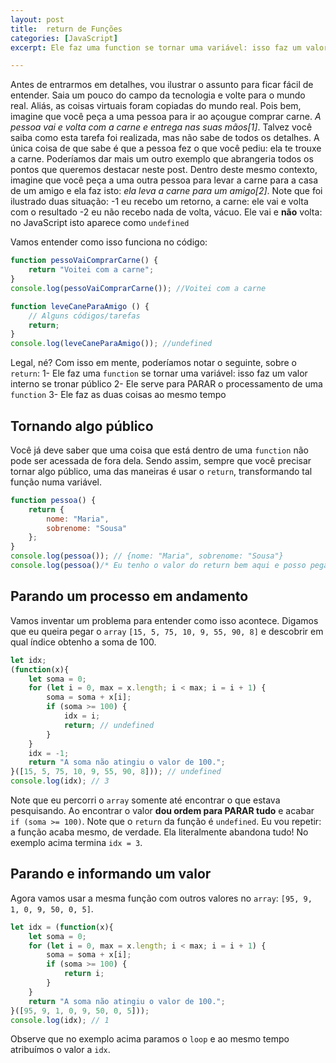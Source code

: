 ```yaml
---
layout: post
title:  return de Funções
categories: [JavaScript]
excerpt: Ele faz uma function se tornar uma variável: isso faz um valor interno se tronar público. Ele serve para PARAR o processamento de uma function. Ele faz as duas coisas ao mesmo tempo.

---
```


Antes de entrarmos em detalhes, vou ilustrar o assunto para ficar fácil de entender. Saia um pouco do campo da tecnologia e volte para o mundo real. Aliás, as coisas virtuais foram copiadas do mundo real. 
Pois bem, imagine que você peça a uma pessoa para ir ao açougue comprar carne. *A pessoa vai e volta com a carne e entrega nas suas mãos[1]*. Talvez você saiba como esta tarefa foi realizada, mas não sabe de todos os detalhes. A única coisa de que sabe é que a pessoa fez o que você pediu: ela te trouxe a carne. Poderíamos dar mais um outro exemplo que abrangeria todos os pontos que queremos destacar neste post. Dentro deste mesmo contexto, imagine que você peça a uma outra pessoa para levar a carne para a casa de um amigo e ela faz isto: *ela leva a carne para um amigo[2]*.
Note que foi ilustrado duas situação:
-1 eu recebo um retorno, a carne: ele vai e volta com o resultado
-2 eu não recebo nada de volta, vácuo. Ele vai e **não** volta: no JavaScript isto aparece como `undefined`

Vamos entender como isso funciona no código:
```js
function pessoVaiComprarCarne() {
    return "Voitei com a carne";
}
console.log(pessoVaiComprarCarne()); //Voitei com a carne

function leveCaneParaAmigo () {
	// Alguns códigos/tarefas
    return;
}
console.log(leveCaneParaAmigo()); //undefined
```
Legal, né?
Com isso em mente, poderíamos notar o seguinte, sobre o `return`:
1- Ele faz uma `function` se tornar uma variável: isso faz um valor interno se tronar público
2- Ele serve para PARAR o processamento de uma `function`
3- Ele faz as duas coisas ao mesmo tempo

## Tornando algo público
Você já deve saber que uma coisa que está dentro de uma `function` não pode ser acessada de fora dela. Sendo assim, sempre que você precisar tornar algo público, uma das maneiras é usar o `return`, transformando tal função numa variável.
```js
function pessoa() {
	return {
		nome: "Maria",
		sobrenome: "Sousa"
	};
}
console.log(pessoa()); // {nome: "Maria", sobrenome: "Sousa"}
console.log(pessoa()/* Eu tenho o valor do return bem aqui e posso pegá-lo com o "ponto". Veja: */.nome); // Maria
```
## Parando um processo em andamento
Vamos inventar um problema para entender como isso acontece. Digamos que eu queira pegar o `array` `[15, 5, 75, 10, 9, 55, 90, 8]` e descobrir em qual índice obtenho a soma de 100.
```js
let idx;
(function(x){
	let soma = 0;
	for (let i = 0, max = x.length; i < max; i = i + 1) {
		soma = soma + x[i];
		if (soma >= 100) {
			idx = i;
			return; // undefined
		}
	}
	idx = -1;
	return "A soma não atingiu o valor de 100.";
}([15, 5, 75, 10, 9, 55, 90, 8])); // undefined
console.log(idx); // 3
```
Note que eu percorri o `array` somente até encontrar o que estava pesquisando. Ao encontrar o valor **dou ordem para PARAR tudo** e acabar `if (soma >= 100)`. Note que o `return` da função é `undefined`. Eu vou repetir:  a função acaba mesmo, de verdade. Ela literalmente abandona tudo! No exemplo acima termina `idx = 3`.


## Parando e informando um valor
Agora vamos usar a mesma função com outros valores no `array`: `[95, 9, 1, 0, 9, 50, 0, 5]`.
```js
let idx = (function(x){
	let soma = 0;
	for (let i = 0, max = x.length; i < max; i = i + 1) {
		soma = soma + x[i];
		if (soma >= 100) {
			return i;
		}
	}
	return "A soma não atingiu o valor de 100.";
}([95, 9, 1, 0, 9, 50, 0, 5]));
console.log(idx); // 1
```
Observe que no exemplo acima paramos o `loop` e ao mesmo tempo atribuímos o valor a `idx`.




<!--stackedit_data:
eyJoaXN0b3J5IjpbOTE0NTg2NDkwXX0=
-->